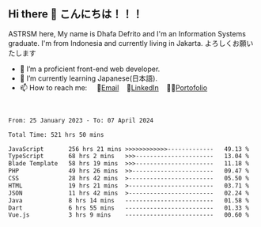 ## Hi there 👋 こんにちは！！！
ASTRSM here, My name is Dhafa Defrito and I'm an Information Systems graduate. I'm from Indonesia and currently living in Jakarta. よろしくお願いたします

- 🔭 I’m a proficient front-end web developer.
- 🌱 I’m currently learning Japanese(日本語).
- 📫 How to reach me: &nbsp;&nbsp;&nbsp;&nbsp;📧[Email](ddefrito@gmail.com)&nbsp;&nbsp;&nbsp;&nbsp;💼[LinkedIn](https://www.linkedin.com/in/dhafa-defrita-rama-yudistira-9357a9229/)&nbsp;&nbsp;&nbsp;&nbsp;👨‍🎨[Portofolio](https://ddefrito.vercel.app/)
<br>
<!-- <p align="left">
<a href="https://github.com/ASTRSM">
  <img height="180em" src="https://github-readme-stats-eight-theta.vercel.app/api?username=ASTRSM&show_icons=true&theme=dracula&include_all_commits=true&count_private=true"/>
  <img height="180em" src="https://github-readme-stats-eight-theta.vercel.app/api/top-langs/?username=ASTRSM&layout=compact&langs_count=8&theme=dracula"/>
</a>
</p> -->

<!--START_SECTION:waka-->

```txt
From: 25 January 2023 - To: 07 April 2024

Total Time: 521 hrs 50 mins

JavaScript       256 hrs 21 mins >>>>>>>>>>>>-------------   49.13 %
TypeScript       68 hrs 2 mins   >>>----------------------   13.04 %
Blade Template   58 hrs 19 mins  >>>----------------------   11.18 %
PHP              49 hrs 26 mins  >>-----------------------   09.47 %
CSS              28 hrs 42 mins  >------------------------   05.50 %
HTML             19 hrs 21 mins  >------------------------   03.71 %
JSON             11 hrs 42 mins  >------------------------   02.24 %
Java             8 hrs 14 mins   -------------------------   01.58 %
Dart             6 hrs 55 mins   -------------------------   01.33 %
Vue.js           3 hrs 9 mins    -------------------------   00.60 %
```

<!--END_SECTION:waka-->
